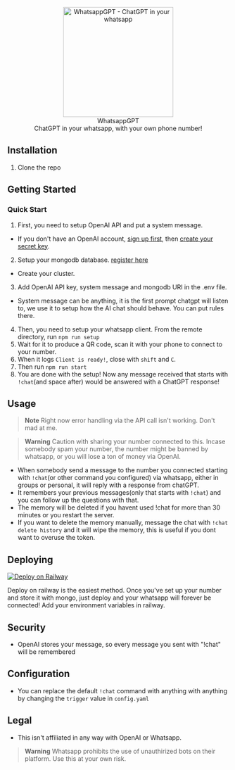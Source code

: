<p align="center">
<img src="https://raw.githubusercontent.com/khairulhaaziq/whatsappgpt/main/whatsapp-gpt.png" alt="WhatsappGPT - ChatGPT in your whatsapp" width="250">
<br>
WhatsappGPT
<br>
ChatGPT in your whatsapp, with your own phone number!
</p>

## Installation
1. Clone the repo

## Getting Started

### Quick Start
1. First, you need to setup OpenAI API and put a system message.
- If you don't have an OpenAI account, [sign up first](https://auth0.openai.com/u/signup), then [create your secret key](https://platform.openai.com/overview).
2. Setup your mongodb database. [register here](https://mongodb.com/)
- Create your cluster.
3. Add OpenAI API key, system message and mongodb URI in the .env file.
-  System message can be anything, it is the first prompt chatgpt will listen to, we use it to setup how the AI chat should behave. You can put rules there.
4. Then, you need to setup your whatsapp client. From the remote directory, run `npm run setup`
5. Wait for it to produce a QR code, scan it with your phone to connect to your number.
6. When it logs `Client is ready!`, close with `shift` and `C`.
7. Then run `npm run start`
8. You are done with the setup! Now any message received that starts with `!chat`(and space after) would be answered with a ChatGPT response!

## Usage

> **Note**
> Right now error handling via the API call isn't working. Don't mad at me.

> **Warning**
> Caution with sharing your number connected to this. Incase somebody spam your number, the number might be banned by whatsapp, or you will lose a ton of money via OpenAI.

- When somebody send a message to the number you connected starting with `!chat`(or other command you configured) via whatsapp, either in groups or personal, it will reply with a response from chatGPT.
- It remembers your previous messages(only that starts with `!chat`) and you can follow up the questions with that.
- The memory will be deleted if you havent used !chat for more than 30 minutes or you restart the server.
- If you want to delete the memory manually, message the chat with `!chat delete history` and it will wipe the memory, this is useful if you dont want to overuse the token.

## Deploying
[![Deploy on Railway](https://railway.app/button.svg)](https://railway.app/template/HMHiAG?referralCode=E44ptv)

Deploy on railway is the easiest method. Once you've set up your number and store it with mongo, just deploy and your whatsapp will forever be connected! Add your environment variables in railway.

## Security
- OpenAI stores your message, so every message you sent with "!chat" will be remembered

## Configuration
- You can replace the default `!chat` command with anything with anything by changing the `trigger` value in `config.yaml`

## Legal
- This isn't affiliated in any way with OpenAI or Whatsapp.

> **Warning**
> Whatsapp prohibits the use of unauthirized bots on their platform. Use this at your own risk.
